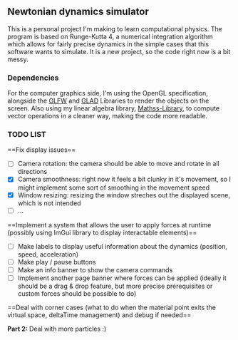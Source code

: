 
## Newtonian dynamics simulator
This is a personal project I'm making to learn computational physics.
The program is based on Runge-Kutta 4, a numerical integration algorithm which allows for fairly precise dynamics in the simple cases that this software wants to simulate.
It is a new project, so the code right now is a bit messy.

### Dependencies
For the computer graphics side, I'm using the OpenGL specification, alongside the [GLFW](https://github.com/glfw/glfw) and [GLAD](https://github.com/Dav1dde/glad) Libraries to render the objects on the screen.
Also using my linear algebra library, [Mathss-Library](https://github.com/ivanrossi04/Math-Library), to compute vector operations in a cleaner way, making the code more readable.

### TODO LIST
==Fix display issues==
- [ ] Camera rotation: the camera should be able to move and rotate in all directions
- [x] Camera smoothness: right now it feels a bit clunky in it's movement, so I might implement some sort of smoothing in the movement speed
- [x] Window resizing: resizing the window streches out the displayed scene, which is not intended
- [ ] ...

==Implement a system that allows the user to apply forces at runtime (possibly using ImGui library to display interactable elements)==
- [ ] Make labels to display useful information about the dynamics (position, speed, acceleration)
- [ ] Make play / pause buttons
- [ ] Make an info banner to show the camera commands
- [ ] Implement another page banner where forces can be applied (ideally it should be a drag & drop feature, but more precise prerequisites or custom forces should be possible to do)

==Deal with corner cases (what to do when the material point exits the virtual space, deltaTime management) and debug if needed==

**Part 2:** Deal with more particles :)